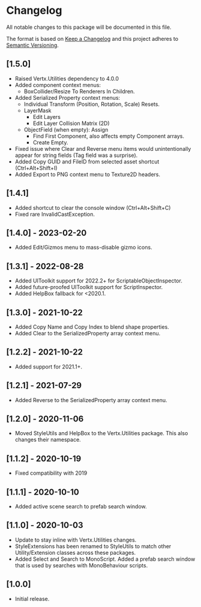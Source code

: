 # Changelog
All notable changes to this package will be documented in this file.

The format is based on [Keep a Changelog](http://keepachangelog.com/en/1.0.0/)
and this project adheres to [Semantic Versioning](http://semver.org/spec/v2.0.0.html).

## [1.5.0]
- Raised Vertx.Utilities dependency to 4.0.0
- Added component context menus: 
  - BoxCollider/Resize To Renderers In Children.
- Added Serialized Property context menus:
  - Individual Transform (Position, Rotation, Scale) Resets.
  - LayerMask
    - Edit Layers
    - Edit Layer Collision Matrix (2D)
  - ObjectField (when empty): Assign
    - Find First Component, also affects empty Component arrays.
    - Create Empty.
- Fixed issue where Clear and Reverse menu items would unintentionally appear for string fields (Tag field was a surprise).
- Added Copy GUID and FileID from selected asset shortcut (Ctrl+Alt+Shift+I)
- Added Export to PNG context menu to Texture2D headers.

## [1.4.1]
- Added shortcut to clear the console window (Ctrl+Alt+Shift+C)
- Fixed rare InvalidCastException.

## [1.4.0] - 2023-02-20
- Added Edit/Gizmos menu to mass-disable gizmo icons.

## [1.3.1] - 2022-08-28
- Added UIToolkit support for 2022.2+ for ScriptableObjectInspector.
- Added future-proofed UIToolkit support for ScriptInspector.
- Added HelpBox fallback for <2020.1.

## [1.3.0] - 2021-10-22
- Added Copy Name and Copy Index to blend shape properties.
- Added Clear to the SerializedProperty array context menu.

## [1.2.2] - 2021-10-22
- Added support for 2021.1+.

## [1.2.1] - 2021-07-29
- Added Reverse to the SerializedProperty array context menu.

## [1.2.0] - 2020-11-06
- Moved StyleUtils and HelpBox to the Vertx.Utilities package. This also changes their namespace.

## [1.1.2] - 2020-10-19
- Fixed compatibility with 2019

## [1.1.1] - 2020-10-10
- Added active scene search to prefab search window.

## [1.1.0] - 2020-10-03
- Update to stay inline with Vertx.Utilities changes.
- StyleExtensions has been renamed to StyleUtils to match other Utility/Extension classes across these packages.
- Added Select and Search to MonoScript. Added a prefab search window that is used by searches with MonoBehaviour scripts.

## [1.0.0]
- Initial release.